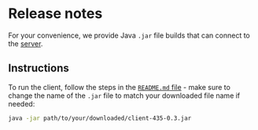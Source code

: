 # Release notes

For your convenience, we provide Java `.jar` file builds that can connect to the [server](https://github.com/runejs/server).

## Instructions

To run the client, follow the steps in the [`README.md` file](https://github.com/runejs/refactored-client-435) - make sure to change the name of the `.jar` file to match your downloaded file name if needed:

```bash
java -jar path/to/your/downloaded/client-435-0.3.jar
```

